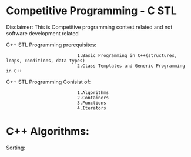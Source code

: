 # Competitive Programming - C STL 

Disclaimer: This is Competitive programming contest related and not software development related

C++ STL Programming prerequisites:
    
                               1.Basic Programming in C++(structures, loops, conditions, data types)
                               2.Class Templates and Generic Programming in C++
                               
C++ STL Programming Conisist of:
  
                               1.Algorithms
                               2.Containers
                               3.Functions
                               4.Iterators
                               
# C++ Algorithms:

Sorting:
 
